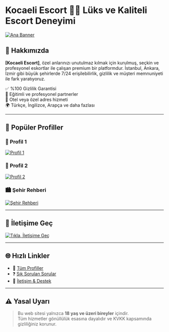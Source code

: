 # Kocaeli Escort 💎✨ Lüks ve Kaliteli Escort Deneyimi

[![Ana Banner](./kiz.png)](https://wa.me/905521609073)

## 💎 Hakkımızda

**[Kocaeli Escort]**, özel anlarınızı unutulmaz kılmak için kurulmuş, seçkin ve profesyonel eskortlar ile çalışan premium bir platformdur. İstanbul, Ankara, İzmir gibi büyük şehirlerde 7/24 erişilebilirlik, gizlilik ve müşteri memnuniyeti ile fark yaratıyoruz.

✅ %100 Gizlilik Garantisi  
💃 Eğitimli ve profesyonel partnerler  
🌃 Otel veya özel adres hizmeti  
🌍 Türkçe, İngilizce, Arapça ve daha fazlası

---

## 📸 Popüler Profiller

### 👠 Profil 1  
[![Profil 1](./kiz.png)](https://wa.me/905521609073)

### 👠 Profil 2  
[![Profil 2](./kiz.png)](https://wa.me/905521609073)

### 🏙️ Şehir Rehberi  
[![Şehir Rehberi](./kiz.png)](https://wa.me/905521609073)

---

## 📲 İletişime Geç

[![Tıkla, İletişime Geç](./kiz.png)](https://wa.me/905521609073)

---

## 🌐 Hızlı Linkler

- 🔗 [Tüm Profiller](https://wa.me/905521609073)  
- ❓ [Sık Sorulan Sorular](https://wa.me/905521609073)  
- 💬 [İletişim & Destek](https://wa.me/905521609073)

---

## ⚠️ Yasal Uyarı

> Bu web sitesi yalnızca **18 yaş ve üzeri bireyler** içindir.  
> Tüm hizmetler gönüllülük esasına dayalıdır ve KVKK kapsamında gizliliğiniz korunur.
